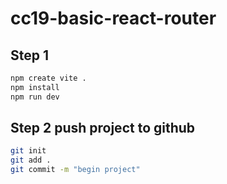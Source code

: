 # cc19-basic-react-router

## Step 1
```bash
npm create vite .
npm install
npm run dev
```

## Step 2 push project to github
```bash
git init
git add .
git commit -m "begin project"
```



